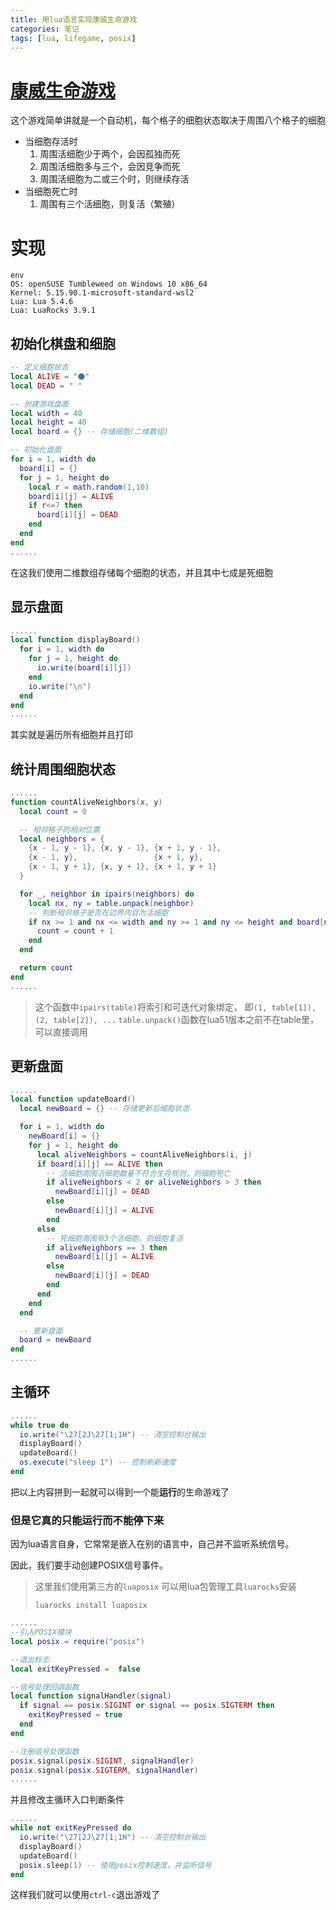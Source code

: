 ```yaml
---
title: 用lua语言实现康威生命游戏
categories: 笔记
tags: [lua, lifegame, posix]
---
```

# [康威生命游戏](https://zh.wikipedia.org/wiki/%E5%BA%B7%E5%A8%81%E7%94%9F%E5%91%BD%E6%B8%B8%E6%88%8F?useskin=vector)

这个游戏简单讲就是一个自动机，每个格子的细胞状态取决于周围八个格子的细胞
- 当细胞存活时
    1. 周围活细胞少于两个，会因孤独而死
    2. 周围活细胞多与三个，会因竞争而死
    3. 周围活细胞为二或三个时，则继续存活
- 当细胞死亡时
    1. 周围有三个活细胞，则复活（繁殖）

# 实现
``` shell
env
OS: openSUSE Tumbleweed on Windows 10 x86_64
Kernel: 5.15.90.1-microsoft-standard-wsl2
Lua: Lua 5.4.6
Lua: LuaRocks 3.9.1
```

## 初始化棋盘和细胞
``` lua
-- 定义细胞状态
local ALIVE = "⚫️"
local DEAD = " "

-- 创建游戏盘面
local width = 40
local height = 40
local board = {} -- 存储细胞(二维数组)

-- 初始化盘面
for i = 1, width do
  board[i] = {}
  for j = 1, height do
    local r = math.random(1,10)
    board[i][j] = ALIVE
    if r<=7 then
      board[i][j] = DEAD
    end
  end
end
......
```
在这我们使用二维数组存储每个细胞的状态，并且其中七成是死细胞

## 显示盘面
``` lua
......
local function displayBoard()
  for i = 1, width do
    for j = 1, height do
      io.write(board[i][j])
    end
    io.write("\n")
  end
end
......
```
其实就是遍历所有细胞并且打印

## 统计周围细胞状态
``` lua
......
function countAliveNeighbors(x, y)
  local count = 0

  -- 相邻格子的相对位置
  local neighbors = {
    {x - 1, y - 1}, {x, y - 1}, {x + 1, y - 1},
    {x - 1, y},                 {x + 1, y},
    {x - 1, y + 1}, {x, y + 1}, {x + 1, y + 1}
  }

  for _, neighbor in ipairs(neighbors) do
    local nx, ny = table.unpack(neighbor)
    -- 判断相邻格子是否在边界内且为活细胞
    if nx >= 1 and nx <= width and ny >= 1 and ny <= height and board[nx][ny] == ALIVE then
      count = count + 1
    end
  end

  return count
end
......
```

> 这个函数中`ipairs(table)`将索引和可迭代对象绑定，
> 即`(1, table[1]), (2, table[2]), ...`
> `table.unpack()`函数在lua51版本之前不在table里，可以直接调用

## 更新盘面
``` lua
......
local function updateBoard()
  local newBoard = {} -- 存储更新后细胞状态

  for i = 1, width do
    newBoard[i] = {}
    for j = 1, height do
      local aliveNeighbors = countAliveNeighbors(i, j)
      if board[i][j] == ALIVE then
        -- 活细胞周围活细胞数量不符合生存规则，则细胞死亡
        if aliveNeighbors < 2 or aliveNeighbors > 3 then
          newBoard[i][j] = DEAD
        else
          newBoard[i][j] = ALIVE
        end
      else
        -- 死细胞周围有3个活细胞，则细胞复活
        if aliveNeighbors == 3 then
          newBoard[i][j] = ALIVE
        else
          newBoard[i][j] = DEAD
        end
      end
    end
  end

  -- 更新盘面
  board = newBoard
end
......
```

## 主循环
``` lua
......
while true do
  io.write("\27[2J\27[1;1H") -- 清空控制台输出
  displayBoard()
  updateBoard()
  os.execute("sleep 1") -- 控制刷新速度
end
```
把以上内容拼到一起就可以得到一个能**运行**的生命游戏了

### 但是它真的只能运行而不能停下来
因为lua语言自身，它常常是嵌入在别的语言中，自己并不监听系统信号。

因此，我们要手动创建POSIX信号事件。

> 这里我们使用第三方的`luaposix`
> 可以用lua包管理工具`luarocks`安装
>
> ```luarocks install luaposix```

```lua
......
--引入POSIX模块
local posix = require("posix")

--退出标志
local exitKeyPressed =  false

--信号处理回调函数
local function signalHandler(signal)
  if signal == posix.SIGINT or signal == posix.SIGTERM then
    exitKeyPressed = true
  end
end

--注册信号处理函数
posix.signal(posix.SIGINT, signalHandler)
posix.signal(posix.SIGTERM, signalHandler)
......
```

并且修改主循环入口判断条件
```lua
......
while not exitKeyPressed do
  io.write("\27[2J\27[1;1H") -- 清空控制台输出
  displayBoard()
  updateBoard()
  posix.sleep(1) -- 使用posix控制速度，并监听信号
end
```
这样我们就可以使用`ctrl-c`退出游戏了